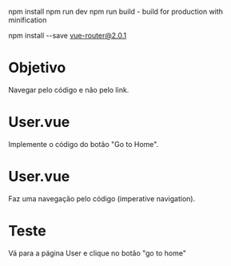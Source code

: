 npm install
npm run dev
npm run build - build for production with minification

npm install --save vue-router@2.0.1

# Objetivo
Navegar pelo código e não pelo link.


# User.vue
Implemente o código do botão "Go to Home".




















# User.vue
Faz uma navegação pelo código (imperative navigation).

# Teste
Vá para a página User e clique no botão "go to home"